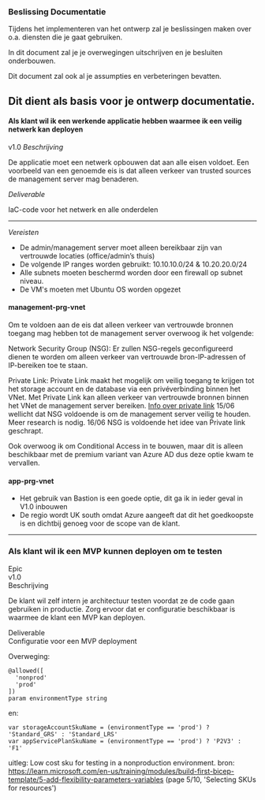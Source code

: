 ### Beslissing Documentatie

Tijdens het implementeren van het ontwerp zal je beslissingen maken over o.a. diensten die je gaat gebruiken.  

In dit document zal je je overwegingen uitschrijven en je besluiten onderbouwen.  

Dit document zal ook al je assumpties en verbeteringen bevatten.  

Dit dient als basis voor je ontwerp documentatie.
---
#### Als klant wil ik een werkende applicatie hebben waarmee ik een veilig netwerk kan deployen

v1.0
*Beschrijving*  

De applicatie moet een netwerk opbouwen dat aan alle eisen voldoet. Een voorbeeld van een genoemde eis is dat alleen verkeer van trusted sources de management server mag benaderen.

*Deliverable*  

IaC-code voor het netwerk en alle onderdelen

---

*Vereisten*

*   De admin/management server moet alleen bereikbaar zijn van vertrouwde locaties (office/admin’s thuis)  
*   De volgende IP ranges worden gebruikt: 10.10.10.0/24 & 10.20.20.0/24  
*   Alle subnets moeten beschermd worden door een firewall op subnet niveau.  
*   De VM's moeten met Ubuntu OS worden opgezet

#### management-prg-vnet

Om te voldoen aan de eis dat alleen verkeer van vertrouwde bronnen toegang mag hebben tot de management server overwoog ik het volgende:

Network Security Group (NSG): Er zullen NSG-regels geconfigureerd dienen te worden om alleen verkeer van vertrouwde bron-IP-adressen of IP-bereiken toe te staan.

Private Link: Private Link maakt het mogelijk om veilig toegang te krijgen tot het storage account en de database via een privéverbinding binnen het VNet. Met Private Link kan alleen verkeer van vertrouwde bronnen binnen het VNet de management server bereiken. [Info over private link](https://learn.microsoft.com/en-us/azure/private-link/private-link-overview)
15/06 wellicht dat NSG voldoende is om de management server veilig te houden. Meer research is nodig.
16/06 NSG is voldoende het idee van Private link geschrapt.

Ook overwoog ik om Conditional Access in te bouwen, maar dit is alleen beschikbaar met de premium variant van Azure AD dus deze optie kwam te vervallen.

#### app-prg-vnet

* Het gebruik van Bastion is een goede optie, dit ga ik in ieder geval in V1.0 inbouwen
* De regio wordt UK south omdat Azure aangeeft dat dit het goedkoopste is en dichtbij genoeg voor de scope van de klant.

---
### Als klant wil ik een MVP kunnen deployen om te testen  
Epic  
v1.0  
Beschrijving  

De klant wil zelf intern je architectuur testen voordat ze de code gaan gebruiken in productie. Zorg ervoor dat er configuratie beschikbaar is waarmee de klant een MVP kan deployen.  

Deliverable  
Configuratie voor een MVP deployment

Overweging:

```
@allowed([
  'nonprod'
  'prod'
])
param environmentType string
```
en: 

```
var storageAccountSkuName = (environmentType == 'prod') ? 'Standard_GRS' : 'Standard_LRS'
var appServicePlanSkuName = (environmentType == 'prod') ? 'P2V3' : 'F1'
```
uitleg: Low cost sku for testing in a nonproduction environment.
bron: https://learn.microsoft.com/en-us/training/modules/build-first-bicep-template/5-add-flexibility-parameters-variables (page 5/10, 'Selecting SKUs for resources')



